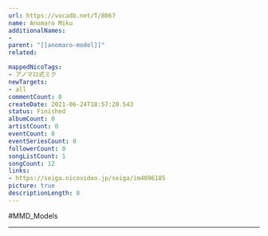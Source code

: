 ```yaml
---
url: https://vocadb.net/T/8067
name: Anomaro Miku
additionalNames: 
- 
parent: "[[anomaro-model]]"
related:

mappedNicoTags:
- アノマロ式ミク
newTargets:
- all
commentCount: 0
createDate: 2021-06-24T18:57:20.543
status: Finished
albumCount: 0
artistCount: 0
eventCount: 0
eventSeriesCount: 0
followerCount: 0
songListCount: 1
songCount: 12
links: 
- https://seiga.nicovideo.jp/seiga/im4096185
picture: true
descriptionLength: 0
---
```


#MMD_Models



---

